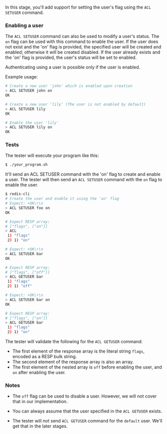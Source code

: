 In this stage, you'll add support for setting the user's flag using the `ACL SETUSER` command.

### Enabling a user

The `ACL SETUSER` command can also be used to modify a user's status. The `on` flag can be used with this command to enable the user. If the user does not exist and the 'on' flag is provided, the specified user will be created and enabled; otherwise it will be created disabled. If the user already exists and the 'on' flag is provided, the user's status will be set to enabled.

Authenticating using a user is possible only if the user is enabled.

Example usage:

```bash
# Create a new user 'john' which is enabled upon creation
> ACL SETUSER john on
OK

# Create a new user 'lily' (The user is not enabled by default)
> ACL SETUSER lily
OK

# Enable the user 'lily'
> ACL SETUSER lily on
OK
```

### Tests

The tester will execute your program like this:

```bash
$ ./your_program.sh
```

It'll send an ACL SETUSER command with the 'on' flag to create and enable a user. The tester will then send an `ACL SETUSER` command with the `on` flag to enable the user.

```bash
$ redis-cli
# Create the user and enable it using the 'on' flag
# Expect: +OK\r\n
> ACL SETUSER foo on
OK

# Expect RESP array:
# ["flags", ["on"]]
> ACL 
 1) "flags"
 2) 1) "on"

# Expect: +OK\r\n
> ACL SETUSER bar
OK

# Expect RESP array:
# ["flags", ["off"]]
> ACL GETUSER bar
 1) "flags"
 2) 1) "off"

# Expect: +OK\r\n
> ACL SETUSER bar on
OK

# Expect RESP array:
# ["flags", ["on"]]
> ACL GETUSER bar
 1) "flags"
 2) 1) "on"
```

The tester will validate the following for the `ACL GETUSER` command:

- The first element of the response array is the literal string `flags`, encoded as a RESP bulk string.
- The second element of the response array is also an array.
- The first element of the nested array is `off` before enabling the user, and `on` after enabling the user.

### Notes

- The `off` flag can be used to disable a user. However, we will not cover that in our implementation.

- You can always assume that the user specified in the `ACL GETUSER` exists.

- The tester will not send `ACL GETUSER` command for the `default` user. We'll get that in the later stages.
